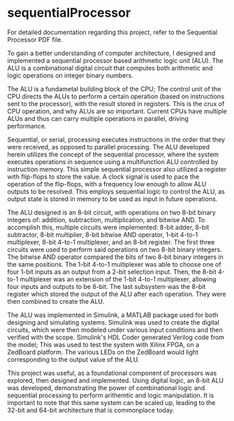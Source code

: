 # sequentialProcessor
For detailed documentation regarding this project, refer to the Sequential Processor PDF file. 

To gain a better understanding of computer architecture, I designed and implemented a sequential processor based arithmetic logic unit (ALU). 
The ALU is a combinational digital circuit that computes both arithmetic and logic operations on integer binary numbers. 

The ALU is a fundametal building block of the CPU; The control unit of the CPU directs the ALUs to perform a certain operation (based on instructions sent to the processor), with the result stored in registers. This is the crux of CPU operation, and why ALUs are so important. Current CPUs have multiple ALUs and thus can carry multiple operations in parallel, driving performance. 

Sequential, or serial, processing executes instructions in the order that they were received, as opposed to parallel processing. The ALU developed herein utilizes the concept of the sequential processor, where the system executes operations in sequence using a multifunction ALU controlled by instruction memory. This simple sequential processor also utilized a register with flip-flops to store the value. A clock signal is used to pace the operation of the flip-flops, with a frequency low enough to allow ALU outputs to be resolved. This employs sequential logic to control the ALU, as output state is stored in memory to be used as input in future operations.

The ALU designed is an 8-bit circuit, with operations on two 8-bit binary integers of: addition, subtraction, multiplication, and bitwise AND. To accomplish this, multiple circuits were implemented: 8-bit adder, 8-bit subtractor, 8-bit multiplier, 8-bit bitwise AND operator, 1-bit 4-to-1 multiplexer, 8-bit 4-to-1 multiplexer, and an 8-bit register. The first three circuits were used to perform said operations on two 8-bit binary integers. The bitwise AND operator compared the bits of two 8-bit binary integers in the same positions. The 1-bit 4-to-1 multiplexer was able to choose one of four 1-bit inputs as an output from a 2-bit selection input. Then, the 8-bit 4-to-1 multiplexer was an extension of the 1-bit 4-to-1 multiplexer, allowing four inputs and outputs to be 8-bit. The last subsystem was the 8-bit register which stored the output of the ALU after each operation. They were then combined to create the ALU. 

The ALU was implemented in Simulink, a MATLAB package used for both designing and simulating systems. Simulink was used to create the digital circuits, which were then modeled under various input conditions and then verified with the scope. Simulink's HDL Coder generated Verilog code from the model; This was used to test the system with Xilinx FPGA, on a ZedBoard platform. The various LEDs on the ZedBoard would light corresponding to the output value of the ALU. 

This project was useful, as a foundational component of processors was explored, then designed and implemented. Using digital logic, an 8-bit ALU was developed, demonstrating the power of combinational logic and sequential processing to perform arithemtic and logic manipulation. It is important to note that this same system can be scaled up, leading to the 32-bit and 64-bit architecture that is commonplace today.    


